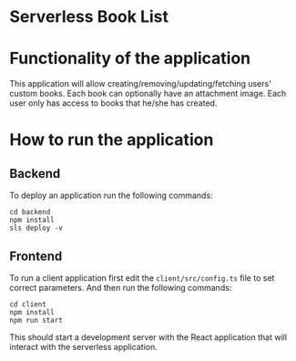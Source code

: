 # Serverless Book List

# Functionality of the application

This application will allow creating/removing/updating/fetching users' custom books. Each book can optionally have an attachment image. Each user only has access to books that he/she has created.

# How to run the application

## Backend

To deploy an application run the following commands:

```
cd backend
npm install
sls deploy -v
```

## Frontend

To run a client application first edit the `client/src/config.ts` file to set correct parameters. And then run the following commands:

```
cd client
npm install
npm run start
```

This should start a development server with the React application that will interact with the serverless application.
